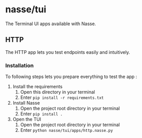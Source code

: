 # nasse/tui

The Terminal UI apps available with Nasse.

## HTTP

The HTTP app lets you test endpoints easily and intuitively.

### Installation

To following steps lets you prepare everything to test the app :

1. Install the requirements
   1. Open this directory in your terminal
   2. Enter `pip install -r requirements.txt`
2. Install Nasse
   1. Open the project root directory in your terminal
   2. Enter `pip install .`
3. Open the TUI
   1. Open the project root directory in your terminal
   2. Enter `python nasse/tui/apps/http.nasse.py`
